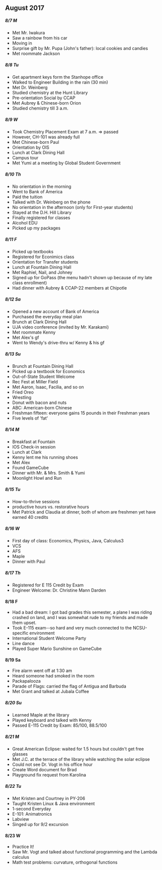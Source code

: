 ## August 2017

##### 8/7 M

- Met Mr. Iwakura
- Saw a rainbow from his car
- Moving in
- Surprise gift by Mr. Pupa (John's father): local cookies and candies
- Met roommate Jackson

##### 8/8 Tu

- Get apartment keys form the Stanhope office
- Walked to Engineer Building in the rain (30 min)
- Met Dr. Weinberg
- Studied chemistry at the Hunt Library
- Pre-orientation Social by CCAP
- Met Aubrey & Chinese-born Orion
- Studied chemistry till 3 a.m.

##### 8/9 W

- Took Chemistry Placement Exam at 7 a.m. => passed
- However, CH-101 was already full
- Met Chinese-born Paul
- Orientation by OIS
- Lunch at Clark Dining Hall
- Campus tour
- Met Yumi at a meeting by Global Student Government

##### 8/10 Th

- No orientation in the morning
- Went to Bank of America
- Paid the tuition
- Talked with Dr. Weinberg on the phone
- No orientation in the afternoon (only for First-year students)
- Stayed at the D.H. Hill Library
- Finally registered for classes
- Alcohol EDU
- Picked up my packages

##### 8/11 F

- Picked up textbooks
- Registered for Econimics class
- Orientation for Transfer students
- Lunch at Fountain Dining Hall
- Met Raphiel, Nail, and Johney
- Signed up for GoPass (the menu hadn't shown up because of my late class enrollment)
- Had dinner with Aubrey & CCAP-22 members at Chipotle

##### 8/12 Sa

- Opened a new account of Bank of America
- Purchased the everyday meal plan
- Brunch at Clark Dining Hall
- UJA video conference (invited by Mr. Karakami)
- Met roommate Kenny
- Met Alex's gf
- Went to Wendy's drive-thru w/ Kenny & his gf

##### 8/13 Su

- Brunch at Fountain Dining Hall
- Picked up a textbook for Economics
- Out-of-State Student Welcome
- Rec Fest at Miller Field
- Met Aaron, Isaac, Facilia, and so on
- Fried Oreo
- Wrestling
- Donut with bacon and nuts
- ABC: American-born Chinese
- Freshman fifteen: everyone gains 15 pounds in their Freshman years
- Five levels of 'fat'

##### 8/14 M

- Breakfast at Fountain
- IOS Check-in session
- Lunch at Clark
- Kenny lent me his running shoes
- Met Alex
- Found GameCube
- Dinner with Mr. & Mrs. Smith & Yumi
- Moonlight Howl and Run

##### 8/15 Tu

- How-to-thrive sessions
- productive hours vs. restorative hours
- Met Patrick and Claudia at dinner, both of whom are freshmen yet have earned 40 credits

##### 8/16 W

- First day of class: Economics, Physics, Java, Calculus3
- VCS
- AFS
- Maple
- Dinner with Paul

##### 8/17 Th

- Registered for E 115 Credit by Exam
- Engineer Welcome: Dr. Christine Mann Darden

#### 8/18 F

- Had a bad dream: I got bad grades this semester, a plane I was riding crashed on land, and I was somewhat rude to my friends and made them upset.
- Took E-115 exam--so hard and very much connected to the NCSU-specific environment
- International Student Welcome Party
- Line dance
- Played Super Mario Sunshine on GameCube

#### 8/19 Sa

- Fire alarm went off at 1:30 am
- Heard someone had smoked in the room
- Packapalooza
- Parade of Flags: carried the flag of Antigua and Barbuda
- Met Grant and talked at Jubala Coffee

##### 8/20 Su

- Learned Maple at the library
- Played keyboard and talked with Kenny
- Passed E-115 Credit by Exam: 85/100, 88.5/100

##### 8/21 M

- Great American Eclipse: waited for 1.5 hours but couldn't get free glasses
- Met J.C. at the terrace of the library while watching the solar eclipse
- Could not see Dr. Vogt in his office hour
- Create Word document for Brad
- Playground fix request from Karolina

##### 8/22 Tu

- Met Kristen and Courtney in PY-206
- Taught Kristen Linux & Java environment
- 1-second Everyday
- E-101: Animatronics
- Labview
- Singed up for 9/2 excursion

#### 8/23 W

- Practice It!
- Saw Mr. Vogt and talked about functional programming and the Lambda calculus
- Math test problems: curvature, orthogonal functions

